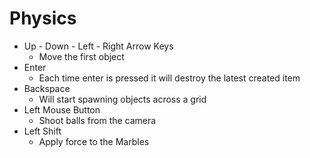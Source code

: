 # Physics
* Up - Down - Left - Right Arrow Keys
    * Move the first object
* Enter
    * Each time enter is pressed it will destroy the latest created item
* Backspace
    * Will start spawning objects across a grid
* Left Mouse Button
    * Shoot balls from the camera
* Left Shift
    * Apply force to the Marbles